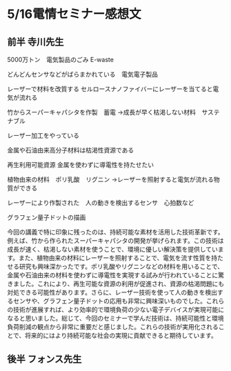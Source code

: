 # 5/16電情セミナー感想文

## 前半 寺川先生

5000万トン　電気製品のごみ E-waste

どんどんセンサなどがばらまかれている　電気電子製品

レーザーで材料を改質する
セルロースナノファイバーにレーザーを当てると電気が流れる

竹からスーパーキャパシタを作製　蓄電
→成長が早く枯渇しない材料　サステナブル

レーザー加工をやっている

金属や石油由来高分子材料は枯渇性資源である

再生利用可能資源
金属を使わずに導電性を持たせたい

植物由来の材料　ポリ乳酸　リグニン
→レーザーを照射すると電気が流れる物質ができる

レーザーにより作製された　人の動きを検出するセンサ　心拍数など

グラフェン量子ドットの描画


今回の講義で特に印象に残ったのは、持続可能な素材を活用した技術革新です。例えば、竹から作られたスーパーキャパシタの開発が挙げられます。この技術は成長が速く、枯渇しない素材を使うことで、環境に優しい解決策を提供しています。また、植物由来の材料にレーザーを照射することで、電気を流す性質を持たせる研究も興味深かったです。ポリ乳酸やリグニンなどの材料を用いることで、金属や石油由来の材料を使わずに導電性を実現する試みが行われていることに驚きました。これにより、再生可能な資源の利用が促進され、資源の枯渇問題にも対処できる可能性があります。さらに、レーザー技術を使って人の動きを検出するセンサや、グラフェン量子ドットの応用も非常に興味深いものでした。これらの技術が進展すれば、より効率的で環境負荷の少ない電子デバイスが実現可能になると思いました。総じて、今回のセミナーで学んだ技術は、持続可能性と環境負荷削減の観点から非常に重要だと感じました。これらの技術が実用化されることで、将来的にはより持続可能な社会の実現に貢献できると期待しています。


## 後半 フォンス先生
